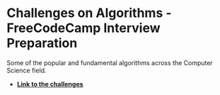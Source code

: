 # Challenges on Algorithms - FreeCodeCamp Interview Preparation
Some of the popular and fundamental algorithms across the Computer Science field.
 
 * [__Link to the challenges__](https://www.freecodecamp.org/learn/coding-interview-prep/data-structures/ "Link to the challenges")
 
